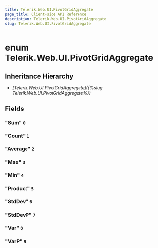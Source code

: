 ```yaml
---
title: Telerik.Web.UI.PivotGridAggregate
page_title: Client-side API Reference
description: Telerik.Web.UI.PivotGridAggregate
slug: Telerik.Web.UI.PivotGridAggregate
---
```


# enum Telerik.Web.UI.PivotGridAggregate

## Inheritance Hierarchy

* *[Telerik.Web.UI.PivotGridAggregate]({%slug Telerik.Web.UI.PivotGridAggregate%})*

## Fields

### "Sum" `0`

### "Count" `1`

### "Average" `2`

### "Max" `3`

### "Min" `4`

### "Product" `5`

### "StdDev" `6`

### "StdDevP" `7`

### "Var" `8`

### "VarP" `9`



